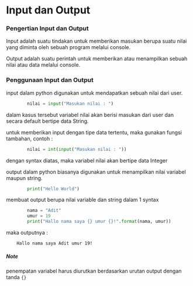 # Input dan Output

### Pengertian Input dan Output

Input adalah suatu tindakan untuk memberikan masukan berupa suatu nilai yang diminta oleh sebuah program melalui console.

Output adalah suatu perintah untuk memberikan atau menampilkan sebuah nilai atau data melalui console.

### Penggunaan Input dan Output

input dalam python digunakan untuk mendapatkan sebuah nilai dari user.

```python
        nilai = input("Masukan nilai : ")
```

dalam kasus tersebut variabel nilai akan berisi masukan dari user dan secara default bertipe data String.

untuk memberikan input dengan tipe data tertentu, maka gunakan fungsi tambahan, contoh :

```python
        nilai = int(input("Masukan nilai : "))
```

dengan syntax diatas, maka variabel nilai akan bertipe data Integer

output dalam python biasanya digunakan untuk menampilkan nilai variabel maupun string.

```python
        print("Hello World")
```

membuat output berupa nilai variable dan string dalam 1 syntax

```python
        nama = "Adit"
        umur = 19
        print("Hallo nama saya {} umur {}!".format(nama, umur))
```

maka outputnya :

        Hallo nama saya Adit umur 19!

##### Note

penempatan variabel harus diurutkan berdasarkan urutan output dengan tanda `{}`
